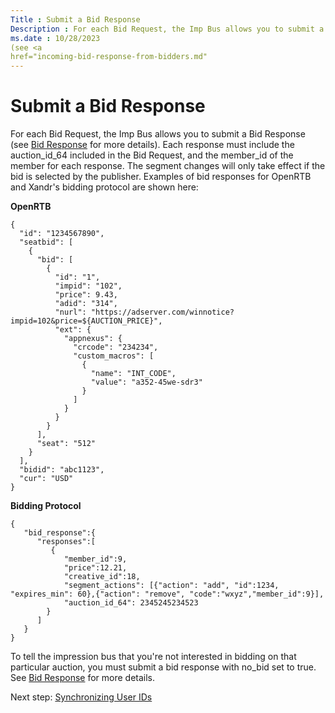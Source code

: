 ```yaml
---
Title : Submit a Bid Response
Description : For each Bid Request, the Imp Bus allows you to submit a Bid Response
ms.date : 10/28/2023
(see <a
href="incoming-bid-response-from-bidders.md"
---
```



# Submit a Bid Response



For each Bid Request, the Imp Bus allows you to submit a Bid Response
(see <a
href="incoming-bid-response-from-bidders.md"
class="xref" target="_blank">Bid Response</a> for more details). Each
response must include the auction_id_64 included in the Bid Request, and
the member_id of the member for each response. The segment changes will
only take effect if the bid is selected by the publisher. Examples of
bid responses for OpenRTB and Xandr's bidding
protocol are shown here:



**OpenRTB**

``` pre
{
  "id": "1234567890",
  "seatbid": [
    {
      "bid": [
        {
          "id": "1",
          "impid": "102",
          "price": 9.43,
          "adid": "314",
          "nurl": "https://adserver.com/winnotice?impid=102&price=${AUCTION_PRICE}",
          "ext": {
            "appnexus": {
              "crcode": "234234",
              "custom_macros": [
                {
                  "name": "INT_CODE",
                  "value": "a352-45we-sdr3"
                }
              ]
            }
          }
        }
      ],
      "seat": "512"
    }
  ],
  "bidid": "abc1123",
  "cur": "USD"
}
```





**Bidding Protocol**

``` pre
{
   "bid_response":{
      "responses":[
         {
            "member_id":9,
            "price":12.21,
            "creative_id":18,
            "segment_actions": [{"action": "add", "id":1234, "expires_min": 60},{"action": "remove", "code":"wxyz","member_id":9}],
            "auction_id_64": 2345245234523
        }
      ]
   }
}
```



To tell the impression bus that you're not interested in bidding on that
particular auction, you must submit a bid response with no_bid set to
true. See <a
href="incoming-bid-response-from-bidders.md"
class="xref" target="_blank">Bid Response</a> for more details.

Next step: <a
href="synchronize-your-user-ids.md"
class="xref" target="_blank">Synchronizing User IDs</a>




